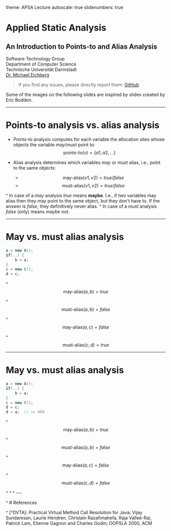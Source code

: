 theme: APSA Lecture
autoscale: true
slidenumbers: true

# Applied Static Analysis

## An Introduction to Points-to and Alias Analysis

Software Technology Group  
Department of Computer Science  
Technische Universität Darmstadt  
[Dr. Michael Eichberg](mailto:m.eichberg@me.com)

> If you find any issues, please directly report them: [GitHub](https://github.com/stg-tud/apsa/blob/master/2019/8-IntroductionToPointsToAndAliasAnalysis/IntroductionToPointsToAndAliasAnalysis.md)

Some of the images on the following slides are inspired by slides created by Eric Bodden.

---

# Points-to analysis vs. alias analysis

- Points-to analysis computes for each variable the allocation sites whose objects the variable _may_/_must_ point to: $$ \text{points-to}(v) = \{ a1, a2, \dots \}$$

- Alias analysis determines which variables _may_ or _must_ alias, i.e., point to the same objects:  
  - $$\text{may-alias}(v1,v2) = true/false$$  
  - $$\text{must-alias}(v1,v2) = true/false$$


^ In case of a _may_ analysis $true$ means **maybe**. I.e., if two variables may alias then they may point to the same object, but they don't have to. If the answer is $false$, they definitively never alias.
^ In case of a _must_ analysis $false$ (only) means _maybe not_. 

---

# May vs. must alias analysis

```java
a = new A();
if(..) {
	b = a;
}
c = new C();
d = c;
```

^ $$\text{may-alias}(a,b)  = true$$ 
 
^ $$\text{must-alias}(a,b) = false$$ 
 
^ $$\text{may-alias}(a,c)  = false$$  
 
^ $$\text{must-alias}(c,d) = true$$ 

---

# May vs. must alias analysis

```java
a = new A();
if(..) {
	b = a;
}
c = new C();
d = c;
d = a;  // <= NEW
```

^ $$\text{may-alias}(a,b)  = true$$ 
 
^ $$\text{must-alias}(a,b) = false$$ 
 
^ $$\text{may-alias}(a,c)  = false$$  
 
^ $$\text{must-alias}(c,d) = false$$ 

^ <!----------------------------------------------------------------------------------------------->
^ <!---------------------------------------- REFERENCES ------------------------------------------->
^ ---

^ # References

^ [^DVTA]: Practical Virtual Method Call Resolution for Java; Vijay Sundaresan, Laurie Hendren, Chrislain Razafimahefa, Raja Valleé-Rai, Patrick Lam, Etienne Gagnon and Charles Godin; OOPSLA 2000, ACM
